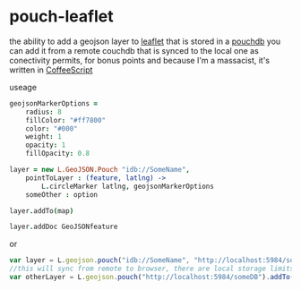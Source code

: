 pouch-leaflet
===
the ability to add a geojson layer to [leaflet](http://leafletjs.com/) that is stored in a [pouchdb](http://pouchdb.com/) you can add it from a remote couchdb that is synced to the local one as conectivity permits, for bonus points and because I'm a massacist, it's written in [CoffeeScript](http://coffeescript.org/)

useage
```coffeescript
geojsonMarkerOptions = 
    radius: 8
    fillColor: "#ff7800"
    color: "#000"
    weight: 1
    opacity: 1
    fillOpacity: 0.8

layer = new L.GeoJSON.Pouch "idb://SomeName", 
	pointToLayer : (feature, latlng) ->
        L.circleMarker latlng, geojsonMarkerOptions
    someOther : option

layer.addTo(map)

layer.addDoc GeoJSONfeature
```
or
```javascript
var layer = L.geojson.pouch("idb://SomeName", "http://localhost:5984/someDB").addTo(map)
//this will sync from remote to browser, there are local storage limits, you could also just do
var otherLayer = L.geojson.pouch("http://localhost:5984/someDB").addTo(map)
```